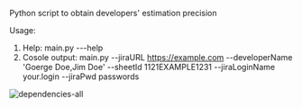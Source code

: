 Python script to obtain developers' estimation precision

Usage:
1. Help: main.py ---help
2. Cosole output: main.py --jiraURL https://example.com --developerName 'Goerge Doe,Jim Doe' --sheetId 1121EXAMPLE1231 --jiraLoginName your.login --jiraPwd passwords

![dependencies-all](https://img.shields.io/badge/dependencies-jira--2.0.0%20google--api--python--client--1.7.11%20google--auth--1.6.3%20google--auth--httplib2--0.0.3%20google--auth--oauthlib--0.4.0-brightgreen.svg)
